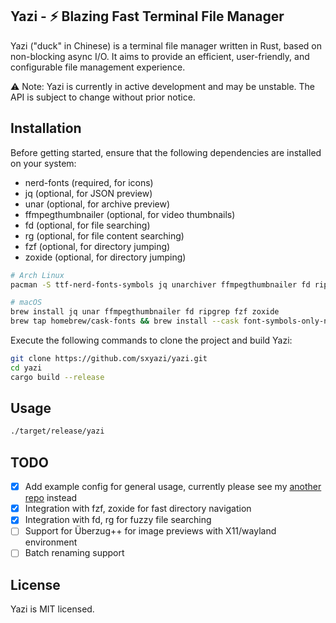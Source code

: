 ## Yazi - ⚡️ Blazing Fast Terminal File Manager

Yazi ("duck" in Chinese) is a terminal file manager written in Rust, based on non-blocking async I/O. It aims to provide an efficient, user-friendly, and configurable file management experience.

⚠️ Note: Yazi is currently in active development and may be unstable. The API is subject to change without prior notice.

## Installation

Before getting started, ensure that the following dependencies are installed on your system:

- nerd-fonts (required, for icons)
- jq (optional, for JSON preview)
- unar (optional, for archive preview)
- ffmpegthumbnailer (optional, for video thumbnails)
- fd (optional, for file searching)
- rg (optional, for file content searching)
- fzf (optional, for directory jumping)
- zoxide (optional, for directory jumping)

```bash
# Arch Linux
pacman -S ttf-nerd-fonts-symbols jq unarchiver ffmpegthumbnailer fd ripgrep fzf zoxide

# macOS
brew install jq unar ffmpegthumbnailer fd ripgrep fzf zoxide
brew tap homebrew/cask-fonts && brew install --cask font-symbols-only-nerd-font
```

Execute the following commands to clone the project and build Yazi:

```bash
git clone https://github.com/sxyazi/yazi.git
cd yazi
cargo build --release
```

## Usage

```bash
./target/release/yazi
```

## TODO

- [x] Add example config for general usage, currently please see my [another repo](https://github.com/sxyazi/dotfiles/tree/main/yazi) instead
- [x] Integration with fzf, zoxide for fast directory navigation
- [x] Integration with fd, rg for fuzzy file searching
- [ ] Support for Überzug++ for image previews with X11/wayland environment
- [ ] Batch renaming support

## License

Yazi is MIT licensed.
